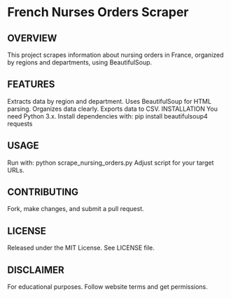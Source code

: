 # French Nurses Orders Scraper

## OVERVIEW
This project scrapes information about nursing orders in France, organized by regions and departments, using BeautifulSoup.

## FEATURES

Extracts data by region and department.
Uses BeautifulSoup for HTML parsing.
Organizes data clearly.
Exports data to CSV.
INSTALLATION
You need Python 3.x. Install dependencies with:
pip install beautifulsoup4 requests

 ## USAGE
Run with:
python scrape_nursing_orders.py
Adjust script for your target URLs.

## CONTRIBUTING
Fork, make changes, and submit a pull request.

## LICENSE
Released under the MIT License. See LICENSE file.

## DISCLAIMER
For educational purposes. Follow website terms and get permissions.

